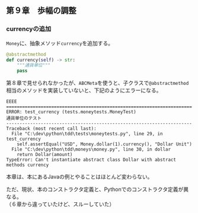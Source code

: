 ## 第９章　歩幅の調整

### currencyの追加
`Money`に、抽象メソッド`currency`を追加する。

```python
@abstractmethod
def currency(self) -> str:
    """通貨単位"""
    pass
```

第８章で見せられなかったが、`ABCMeta`を使うと、子クラスで`@abstractmethod`相当のメソッドを実装していないと、下記のようにエラーになる。

```
EEEE
======================================================================
ERROR: test_currency (tests.moneytests.MoneyTest)
通貨単位のテスト
----------------------------------------------------------------------
Traceback (most recent call last):
  File "C:\dev\python\tdd\tests\moneytests.py", line 29, in test_currency
    self.assertEqual("USD", Money.dollar(1).currency(), "Dollar Unit")
  File "C:\dev\python\tdd\moneys\money.py", line 30, in dollar
    return Dollar(amount)
TypeError: Can't instantiate abstract class Dollar with abstract methods currency
```

本章は、本にあるJavaの例とやることはほとんど変わらない。

ただ、現状、本のコンストラクタ定義と、Pythonでのコンストラクタ定義が異なる。  
（６章から違っていたけど、スルーしていた）